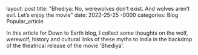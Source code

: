 layout: post
title: "Bhediya: No, werewolves don’t exist. And wolves aren’t evil. Let’s enjoy the movie"
date: 2022-25-25 -0000
categories: Blog Popular_article

In this article for Down to Earth blog, I collect some thoughts on the wolf, werewolf, history and cultural links of these myths to India in the backdrop of the 
theatrical release of the movie 'Bhediya'.
